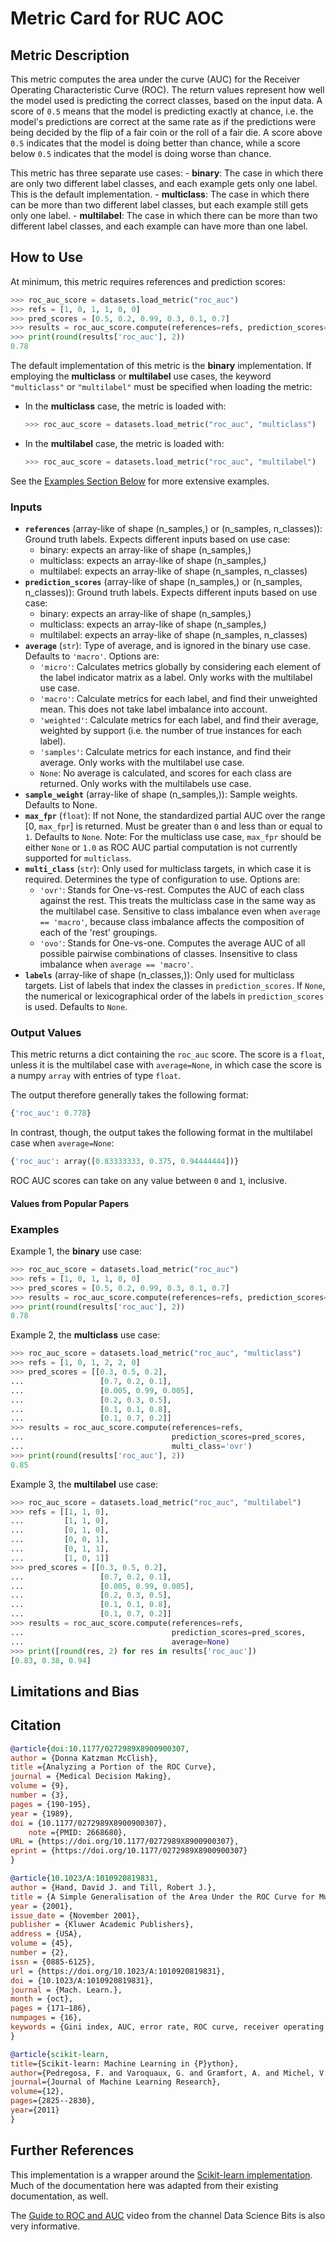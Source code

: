 # Metric Card for RUC AOC


## Metric Description
This metric computes the area under the curve (AUC) for the Receiver Operating Characteristic Curve (ROC). The return values represent how well the model used is predicting the correct classes, based on the input data. A score of `0.5` means that the model is predicting exactly at chance, i.e. the model's predictions are correct at the same rate as if the predictions were being decided by the flip of a fair coin or the roll of a fair die. A score above `0.5` indicates that the model is doing better than chance, while a score below `0.5` indicates that the model is doing worse than chance.

This metric has three separate use cases:
    - **binary**: The case in which there are only two different label classes, and each example gets only one label. This is the default implementation.
    - **multiclass**: The case in which there can be more than two different label classes, but each example still gets only one label.
    - **multilabel**: The case in which there can be more than two different label classes, and each example can have more than one label.


## How to Use
At minimum, this metric requires references and prediction scores:
```python
>>> roc_auc_score = datasets.load_metric("roc_auc")
>>> refs = [1, 0, 1, 1, 0, 0]
>>> pred_scores = [0.5, 0.2, 0.99, 0.3, 0.1, 0.7]
>>> results = roc_auc_score.compute(references=refs, prediction_scores=pred_scores)
>>> print(round(results['roc_auc'], 2))
0.78
```

The default implementation of this metric is the **binary** implementation. If employing the **multiclass** or **multilabel** use cases, the keyword `"multiclass"` or `"multilabel"` must be specified when loading the metric:
- In the **multiclass** case, the metric is loaded with:
    ```python
    >>> roc_auc_score = datasets.load_metric("roc_auc", "multiclass")
    ```
- In the **multilabel** case, the metric is loaded with:
    ```python
    >>> roc_auc_score = datasets.load_metric("roc_auc", "multilabel")
    ```

See the [Examples Section Below](#examples_section) for more extensive examples.


### Inputs
- **`references`** (array-like of shape (n_samples,) or (n_samples, n_classes)): Ground truth labels. Expects different inputs based on use case:
    - binary: expects an array-like of shape (n_samples,)
    - multiclass: expects an array-like of shape (n_samples,)
    - multilabel: expects an array-like of shape (n_samples, n_classes)
- **`prediction_scores`** (array-like of shape (n_samples,) or (n_samples, n_classes)): Ground truth labels. Expects different inputs based on use case:
    - binary: expects an array-like of shape (n_samples,)
    - multiclass: expects an array-like of shape (n_samples,)
    - multilabel: expects an array-like of shape (n_samples, n_classes)
- **`average`** (`str`): Type of average, and is ignored in the binary use case. Defaults to `'macro'`. Options are:
    - `'micro'`: Calculates metrics globally by considering each element of the label indicator matrix as a label. Only works with the multilabel use case.
    - `'macro'`: Calculate metrics for each label, and find their unweighted mean.  This does not take label imbalance into account.
    - `'weighted'`: Calculate metrics for each label, and find their average, weighted by support (i.e. the number of true instances for each label).
    - `'samples'`: Calculate metrics for each instance, and find their average. Only works with the multilabel use case.
    - `None`:  No average is calculated, and scores for each class are returned. Only works with the multilabels use case.
- **`sample_weight`** (array-like of shape (n_samples,)): Sample weights. Defaults to None.
- **`max_fpr`** (`float`): If not None, the standardized partial AUC over the range [0, `max_fpr`] is returned. Must be greater than `0` and less than or equal to `1`. Defaults to `None`. Note: For the multiclass use case, `max_fpr` should be either `None` or `1.0` as ROC AUC partial computation is not currently supported for `multiclass`.
- **`multi_class`** (`str`): Only used for multiclass targets, in which case it is required. Determines the type of configuration to use. Options are:
    - `'ovr'`: Stands for One-vs-rest. Computes the AUC of each class against the rest. This treats the multiclass case in the same way as the multilabel case. Sensitive to class imbalance even when `average == 'macro'`, because class imbalance affects the composition of each of the 'rest' groupings.
    - `'ovo'`: Stands for One-vs-one. Computes the average AUC of all possible pairwise combinations of classes. Insensitive to class imbalance when `average == 'macro'`.
- **`labels`** (array-like of shape (n_classes,)): Only used for multiclass targets. List of labels that index the classes in `prediction_scores`. If `None`, the numerical or lexicographical order of the labels in `prediction_scores` is used. Defaults to `None`.

### Output Values
This metric returns a dict containing the `roc_auc` score. The score is a `float`, unless it is the multilabel case with `average=None`, in which case the score is a numpy `array` with entries of type `float`.

The output therefore generally takes the following format:
```python
{'roc_auc': 0.778}
```

In contrast, though, the output takes the following format in the multilabel case when `average=None`:
```python
{'roc_auc': array([0.83333333, 0.375, 0.94444444])}
```

ROC AUC scores can take on any value between `0` and `1`, inclusive.

#### Values from Popular Papers


### <a name="examples_section"></a>Examples
Example 1, the **binary** use case:
```python
>>> roc_auc_score = datasets.load_metric("roc_auc")
>>> refs = [1, 0, 1, 1, 0, 0]
>>> pred_scores = [0.5, 0.2, 0.99, 0.3, 0.1, 0.7]
>>> results = roc_auc_score.compute(references=refs, prediction_scores=pred_scores)
>>> print(round(results['roc_auc'], 2))
0.78
```

Example 2, the **multiclass** use case:
```python
>>> roc_auc_score = datasets.load_metric("roc_auc", "multiclass")
>>> refs = [1, 0, 1, 2, 2, 0]
>>> pred_scores = [[0.3, 0.5, 0.2],
...                 [0.7, 0.2, 0.1],
...                 [0.005, 0.99, 0.005],
...                 [0.2, 0.3, 0.5],
...                 [0.1, 0.1, 0.8],
...                 [0.1, 0.7, 0.2]]
>>> results = roc_auc_score.compute(references=refs,
...                                 prediction_scores=pred_scores,
...                                 multi_class='ovr')
>>> print(round(results['roc_auc'], 2))
0.85
```

Example 3, the **multilabel** use case:
```python
>>> roc_auc_score = datasets.load_metric("roc_auc", "multilabel")
>>> refs = [[1, 1, 0],
...         [1, 1, 0],
...         [0, 1, 0],
...         [0, 0, 1],
...         [0, 1, 1],
...         [1, 0, 1]]
>>> pred_scores = [[0.3, 0.5, 0.2],
...                 [0.7, 0.2, 0.1],
...                 [0.005, 0.99, 0.005],
...                 [0.2, 0.3, 0.5],
...                 [0.1, 0.1, 0.8],
...                 [0.1, 0.7, 0.2]]
>>> results = roc_auc_score.compute(references=refs,
...                                 prediction_scores=pred_scores,
...                                 average=None)
>>> print([round(res, 2) for res in results['roc_auc'])
[0.83, 0.38, 0.94]
```


## Limitations and Bias


## Citation
```bibtex
@article{doi:10.1177/0272989X8900900307,
author = {Donna Katzman McClish},
title ={Analyzing a Portion of the ROC Curve},
journal = {Medical Decision Making},
volume = {9},
number = {3},
pages = {190-195},
year = {1989},
doi = {10.1177/0272989X8900900307},
    note ={PMID: 2668680},
URL = {https://doi.org/10.1177/0272989X8900900307},
eprint = {https://doi.org/10.1177/0272989X8900900307}
}
```

```bibtex
@article{10.1023/A:1010920819831,
author = {Hand, David J. and Till, Robert J.},
title = {A Simple Generalisation of the Area Under the ROC Curve for Multiple Class Classification Problems},
year = {2001},
issue_date = {November 2001},
publisher = {Kluwer Academic Publishers},
address = {USA},
volume = {45},
number = {2},
issn = {0885-6125},
url = {https://doi.org/10.1023/A:1010920819831},
doi = {10.1023/A:1010920819831},
journal = {Mach. Learn.},
month = {oct},
pages = {171–186},
numpages = {16},
keywords = {Gini index, AUC, error rate, ROC curve, receiver operating characteristic}
}
```

```bibtex
@article{scikit-learn,
title={Scikit-learn: Machine Learning in {P}ython},
author={Pedregosa, F. and Varoquaux, G. and Gramfort, A. and Michel, V. and Thirion, B. and Grisel, O. and Blondel, M. and Prettenhofer, P. and Weiss, R. and Dubourg, V. and Vanderplas, J. and Passos, A. and Cournapeau, D. and Brucher, M. and Perrot, M. and Duchesnay, E.},
journal={Journal of Machine Learning Research},
volume={12},
pages={2825--2830},
year={2011}
}
```

## Further References
This implementation is a wrapper around the [Scikit-learn implementation](https://scikit-learn.org/stable/modules/generated/sklearn.metrics.roc_auc_score.html). Much of the documentation here was adapted from their existing documentation, as well.

The [Guide to ROC and AUC](https://youtu.be/iCZJfO-7C5Q) video from the channel Data Science Bits is also very informative.